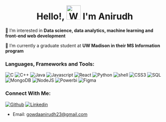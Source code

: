 <h1 align="center"> Hello!, <img src="https://raw.githubusercontent.com/nixin72/nixin72/master/wave.gif" 
         alt="Waving hand animated gif"
         height="45"
         width="45" /> I'm Anirudh</h1>
         
👀 I’m interested in **Data science, data analytics, machine learning and front-end web development**

🌱 I’m currently a graduate student at **UW Madison in their MS Information program**

### Languages, Frameworks and Tools:
![C](https://img.shields.io/badge/C-00599C?style=for-the-badge&logo=c&logoColor=white) ![C++](https://img.shields.io/badge/C%2B%2B-00599C?style=for-the-badge&logo=c%2B%2B&logoColor=white) ![Java](https://img.shields.io/badge/Java-ED8B00?style=for-the-badge&logo=java&logoColor=white) ![Javascript](https://img.shields.io/badge/JavaScript-F7DF1E?style=for-the-badge&logo=javascript&logoColor=black) ![React](https://img.shields.io/badge/React-20232A?style=for-the-badge&logo=react&logoColor=61DAFB) ![Python](https://img.shields.io/badge/Python-14354C?style=for-the-badge&logo=python&logoColor=white) ![shell](https://img.shields.io/badge/Shell_Script-121011?style=for-the-badge&logo=gnu-bash&logoColor=white) ![CSS3](https://img.shields.io/badge/css3-%231572B6.svg?style=for-the-badge&logo=css3&logoColor=white)
![SQL](https://img.shields.io/badge/MySQL-005C84?style=for-the-badge&logo=mysql&logoColor=white) ![MongoDB](https://img.shields.io/badge/MongoDB-4EA94B?style=for-the-badge&logo=mongodb&logoColor=white) ![NodeJS](https://img.shields.io/badge/node.js-6DA55F?style=for-the-badge&logo=node.js&logoColor=white) 
![Powerbi](https://img.shields.io/badge/power_bi-F2C811?style=for-the-badge&logo=powerbi&logoColor=black)
![Figma](https://img.shields.io/badge/Figma-F24E1E?style=for-the-badge&logo=figma&logoColor=white)

### Connect With Me:
[![Github](https://img.shields.io/badge/GitHub-100000?style=for-the-badge&logo=github&logoColor=white)](https://github.com/anirudhkavangowda) 
[![Linkedin](https://img.shields.io/badge/LinkedIn-0077B5?style=for-the-badge&logo=linkedin&logoColor=white)](https://www.linkedin.com/in/anirudh-kavan-gowda-63b4b422a/)
- Email: gowdaanirudh23@gmail.com


